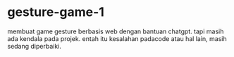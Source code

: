 # gesture-game-1
membuat game gesture berbasis web dengan bantuan chatgpt. tapi masih ada kendala pada projek. entah itu kesalahan padacode atau hal lain, masih sedang diperbaiki.
